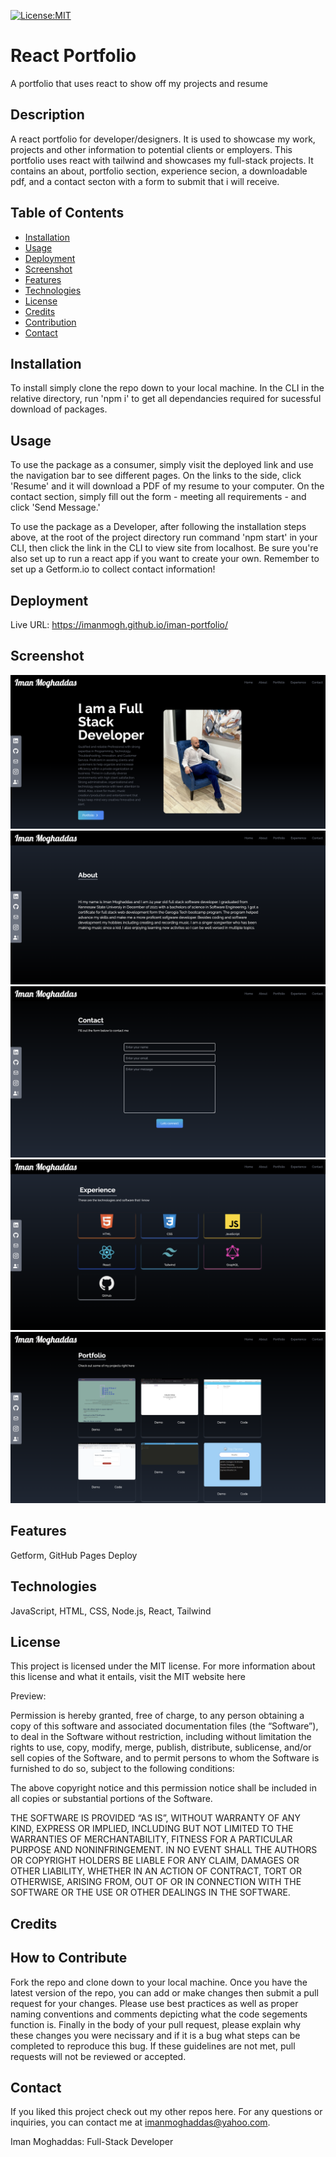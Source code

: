 [![License:MIT](https://img.shields.io/badge/License-MIT-yellow.svg)](https://opensource.org/licenses/MIT)

# React Portfolio
A portfolio that uses react to show off my projects and resume

## Description
A react portfolio for developer/designers. It is used to showcase my work, projects and other information to potential clients or employers. This portfolio uses react with tailwind and showcases my full-stack projects. It contains an about, portfolio section, experience secion, a downloadable pdf, and a contact secton with a form to submit that i will receive.

## Table of Contents
   - [Installation](#installation)
   - [Usage](#usage)
   - [Deployment](#deployment)
   - [Screenshot](#screenshot)
   - [Features](#features)
   - [Technologies](#technologies)
   - [License](#license)
   - [Credits](#credits)
   - [Contribution](#contributions)
   - [Contact](#contact)

## Installation
To install simply clone the repo down to your local machine. In the CLI in the relative directory, run 'npm i' to get all dependancies required for sucessful download of packages.

## Usage
To use the package as a consumer, simply visit the deployed link and use the navigation bar to see different pages. On the links to the side, click 'Resume' and it will download a PDF of my resume to your computer. On the contact section, simply fill out the form - meeting all requirements - and click 'Send Message.'

To use the package as a Developer, after following the installation steps above, at the root of the project directory run command 'npm start' in your CLI, then click the link in the CLI to view site from localhost. Be sure you're also set up to run a react app if you want to create your own. Remember to set up a Getform.io to collect contact information!

## Deployment
Live URL: https://imanmogh.github.io/iman-portfolio/

## Screenshot
![Alt text](screenshots/home-screenshot.png)
![Alt text](screenshots/about-screenshot.png)
![Alt text](screenshots/contact-screenshot.png)
![Alt text](screenshots/experience-screenshot.png)
![Alt text](screenshots/portfolio-screenshot.png)

## Features
Getform, GitHub Pages Deploy

## Technologies
JavaScript, HTML, CSS, Node.js, React, Tailwind

## License
This project is licensed under the MIT license. For more information about this license and what it entails, visit the MIT website here

Preview:

Permission is hereby granted, free of charge, to any person obtaining a copy of this software and associated documentation files (the “Software”), to deal in the Software without restriction, including without limitation the rights to use, copy, modify, merge, publish, distribute, sublicense, and/or sell copies of the Software, and to permit persons to whom the Software is furnished to do so, subject to the following conditions:

The above copyright notice and this permission notice shall be included in all copies or substantial portions of the Software.

THE SOFTWARE IS PROVIDED “AS IS”, WITHOUT WARRANTY OF ANY KIND, EXPRESS OR IMPLIED, INCLUDING BUT NOT LIMITED TO THE WARRANTIES OF MERCHANTABILITY, FITNESS FOR A PARTICULAR PURPOSE AND NONINFRINGEMENT. IN NO EVENT SHALL THE AUTHORS OR COPYRIGHT HOLDERS BE LIABLE FOR ANY CLAIM, DAMAGES OR OTHER LIABILITY, WHETHER IN AN ACTION OF CONTRACT, TORT OR OTHERWISE, ARISING FROM, OUT OF OR IN CONNECTION WITH THE SOFTWARE OR THE USE OR OTHER DEALINGS IN THE SOFTWARE.

## Credits


## How to Contribute
Fork the repo and clone down to your local machine. Once you have the latest version of the repo, you can add or make changes then submit a pull request for your changes. Please use best practices as well as proper naming conventions and comments depicting what the code segements function is. Finally in the body of your pull request, please explain why these changes you were necissary and if it is a bug what steps can be completed to reproduce this bug. If these guidelines are not met, pull requests will not be reviewed or accepted.

## Contact
If you liked this project check out my other repos here.
For any questions or inquiries, you can contact me at imanmoghaddas@yahoo.com.

Iman Moghaddas: Full-Stack Developer